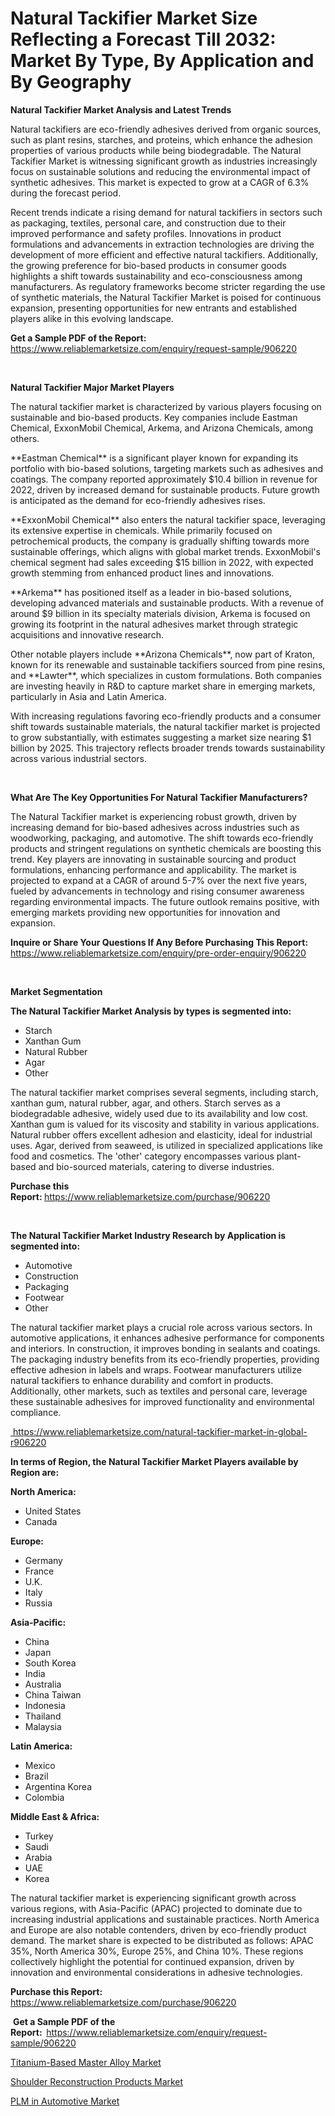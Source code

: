 <p><h1>Natural Tackifier Market Size Reflecting a Forecast Till 2032: Market By Type, By Application and By Geography</h1></p><p><strong>Natural Tackifier Market Analysis and Latest Trends</strong></p>
<p><p>Natural tackifiers are eco-friendly adhesives derived from organic sources, such as plant resins, starches, and proteins, which enhance the adhesion properties of various products while being biodegradable. The Natural Tackifier Market is witnessing significant growth as industries increasingly focus on sustainable solutions and reducing the environmental impact of synthetic adhesives. This market is expected to grow at a CAGR of 6.3% during the forecast period.</p><p>Recent trends indicate a rising demand for natural tackifiers in sectors such as packaging, textiles, personal care, and construction due to their improved performance and safety profiles. Innovations in product formulations and advancements in extraction technologies are driving the development of more efficient and effective natural tackifiers. Additionally, the growing preference for bio-based products in consumer goods highlights a shift towards sustainability and eco-consciousness among manufacturers. As regulatory frameworks become stricter regarding the use of synthetic materials, the Natural Tackifier Market is poised for continuous expansion, presenting opportunities for new entrants and established players alike in this evolving landscape.</p></p>
<p><strong>Get a Sample PDF of the Report:&nbsp;</strong> <a href="https://www.reliablemarketsize.com/enquiry/request-sample/906220?utm_campaign=2005&utm_medium=2&utm_source=Github&utm_content=ia&utm_term=21032025&utm_id=natural-tackifier">https://www.reliablemarketsize.com/enquiry/request-sample/906220</a></p>
<p>&nbsp;</p>
<p><strong>Natural Tackifier Major Market Players</strong></p>
<p><p>The natural tackifier market is characterized by various players focusing on sustainable and bio-based products. Key companies include Eastman Chemical, ExxonMobil Chemical, Arkema, and Arizona Chemicals, among others. </p><p>**Eastman Chemical** is a significant player known for expanding its portfolio with bio-based solutions, targeting markets such as adhesives and coatings. The company reported approximately $10.4 billion in revenue for 2022, driven by increased demand for sustainable products. Future growth is anticipated as the demand for eco-friendly adhesives rises.</p><p>**ExxonMobil Chemical** also enters the natural tackifier space, leveraging its extensive expertise in chemicals. While primarily focused on petrochemical products, the company is gradually shifting towards more sustainable offerings, which aligns with global market trends. ExxonMobil's chemical segment had sales exceeding $15 billion in 2022, with expected growth stemming from enhanced product lines and innovations.</p><p>**Arkema** has positioned itself as a leader in bio-based solutions, developing advanced materials and sustainable products. With a revenue of around $9 billion in its specialty materials division, Arkema is focused on growing its footprint in the natural adhesives market through strategic acquisitions and innovative research.</p><p>Other notable players include **Arizona Chemicals**, now part of Kraton, known for its renewable and sustainable tackifiers sourced from pine resins, and **Lawter**, which specializes in custom formulations. Both companies are investing heavily in R&D to capture market share in emerging markets, particularly in Asia and Latin America.</p><p>With increasing regulations favoring eco-friendly products and a consumer shift towards sustainable materials, the natural tackifier market is projected to grow substantially, with estimates suggesting a market size nearing $1 billion by 2025. This trajectory reflects broader trends towards sustainability across various industrial sectors.</p></p>
<p>&nbsp;</p>
<p><strong>What Are The Key Opportunities For Natural Tackifier Manufacturers?</strong></p>
<p><p>The Natural Tackifier market is experiencing robust growth, driven by increasing demand for bio-based adhesives across industries such as woodworking, packaging, and automotive. The shift towards eco-friendly products and stringent regulations on synthetic chemicals are boosting this trend. Key players are innovating in sustainable sourcing and product formulations, enhancing performance and applicability. The market is projected to expand at a CAGR of around 5-7% over the next five years, fueled by advancements in technology and rising consumer awareness regarding environmental impacts. The future outlook remains positive, with emerging markets providing new opportunities for innovation and expansion.</p></p>
<p><strong>Inquire or Share Your Questions If Any Before Purchasing This Report:</strong> <a href="https://www.reliablemarketsize.com/enquiry/pre-order-enquiry/906220?utm_campaign=2005&utm_medium=2&utm_source=Github&utm_content=ia&utm_term=21032025&utm_id=natural-tackifier">https://www.reliablemarketsize.com/enquiry/pre-order-enquiry/906220</a></p>
<p>&nbsp;</p>
<p><strong>Market Segmentation</strong></p>
<p><strong>The Natural Tackifier Market Analysis by types is segmented into:</strong></p>
<p><ul><li>Starch</li><li>Xanthan Gum</li><li>Natural Rubber</li><li>Agar</li><li>Other</li></ul></p>
<p><p>The natural tackifier market comprises several segments, including starch, xanthan gum, natural rubber, agar, and others. Starch serves as a biodegradable adhesive, widely used due to its availability and low cost. Xanthan gum is valued for its viscosity and stability in various applications. Natural rubber offers excellent adhesion and elasticity, ideal for industrial uses. Agar, derived from seaweed, is utilized in specialized applications like food and cosmetics. The 'other' category encompasses various plant-based and bio-sourced materials, catering to diverse industries.</p></p>
<p><strong>Purchase this Report:&nbsp;</strong><a href="https://www.reliablemarketsize.com/purchase/906220?utm_campaign=2005&utm_medium=2&utm_source=Github&utm_content=ia&utm_term=21032025&utm_id=natural-tackifier">https://www.reliablemarketsize.com/purchase/906220</a></p>
<p>&nbsp;</p>
<p><strong>The Natural Tackifier Market Industry Research by Application is segmented into:</strong></p>
<p><ul><li>Automotive</li><li>Construction</li><li>Packaging</li><li>Footwear</li><li>Other</li></ul></p>
<p><p>The natural tackifier market plays a crucial role across various sectors. In automotive applications, it enhances adhesive performance for components and interiors. In construction, it improves bonding in sealants and coatings. The packaging industry benefits from its eco-friendly properties, providing effective adhesion in labels and wraps. Footwear manufacturers utilize natural tackifiers to enhance durability and comfort in products. Additionally, other markets, such as textiles and personal care, leverage these sustainable adhesives for improved functionality and environmental compliance.</p></p>
<p><a href="https://www.reliablemarketsize.com/natural-tackifier-market-in-global-r906220?utm_campaign=2005&utm_medium=2&utm_source=Github&utm_content=ia&utm_term=21032025&utm_id=natural-tackifier">&nbsp;https://www.reliablemarketsize.com/natural-tackifier-market-in-global-r906220</a></p>
<p><strong>In terms of Region, the Natural Tackifier Market Players available by Region are:</strong></p>
<p>
    <p> <strong> North America: </strong>
        <ul>
            <li>United States</li>
            <li>Canada</li>
        </ul>
        </p> 
    <p> <strong> Europe: </strong>
        <ul>
            <li>Germany</li>
            <li>France</li>
            <li>U.K.</li>
            <li>Italy</li>
            <li>Russia</li>
        </ul>
        </p> 
    <p> <strong> Asia-Pacific: </strong>
        <ul>
            <li>China</li>
            <li>Japan</li>
            <li>South Korea</li>
            <li>India</li>
            <li>Australia</li>
            <li>China Taiwan</li>
            <li>Indonesia</li>
            <li>Thailand</li>
            <li>Malaysia</li>
        </ul>
        </p> 
    <p> <strong> Latin America: </strong>
        <ul>
            <li>Mexico</li>
            <li>Brazil</li>
            <li>Argentina Korea</li>
            <li>Colombia</li>
        </ul>
        </p> 
    <p> <strong> Middle East & Africa: </strong>
        <ul>
            <li>Turkey</li>
            <li>Saudi</li>
            <li>Arabia</li>
            <li>UAE</li>
            <li>Korea</li>
        </ul>
    </p>
    </p>
<p><p>The natural tackifier market is experiencing significant growth across various regions, with Asia-Pacific (APAC) projected to dominate due to increasing industrial applications and sustainable practices. North America and Europe are also notable contenders, driven by eco-friendly product demand. The market share is expected to be distributed as follows: APAC 35%, North America 30%, Europe 25%, and China 10%. These regions collectively highlight the potential for continued expansion, driven by innovation and environmental considerations in adhesive technologies.</p></p>
<p><strong>Purchase this Report: </strong><a href="https://www.reliablemarketsize.com/purchase/906220?utm_campaign=2005&utm_medium=2&utm_source=Github&utm_content=ia&utm_term=21032025&utm_id=natural-tackifier">https://www.reliablemarketsize.com/purchase/906220</a></p>
<p>&nbsp;<strong>Get a Sample PDF of the Report:&nbsp;&nbsp;</strong><a href="https://www.reliablemarketsize.com/enquiry/request-sample/906220?utm_campaign=2005&utm_medium=2&utm_source=Github&utm_content=ia&utm_term=21032025&utm_id=natural-tackifier">https://www.reliablemarketsize.com/enquiry/request-sample/906220</a></p>
<p><strong></strong></p>
<p><p><a href="https://github.com/lylyparadise/Market-Research-Report-List-6/blob/main/titanium-based-master-alloy-market.md?utm_campaign=2005&utm_medium=2&utm_source=Github&utm_content=ia&utm_term=21032025&utm_id=natural-tackifier">Titanium-Based Master Alloy Market</a></p><p><a href="https://github.com/kohushamudo3/Market-Research-Report-List-1/blob/main/shoulder-reconstruction-products-market.md?utm_campaign=2005&utm_medium=2&utm_source=Github&utm_content=ia&utm_term=21032025&utm_id=natural-tackifier">Shoulder Reconstruction Products Market</a></p><p><a href="https://github.com/myrieronays5/Market-Research-Report-List-1/blob/main/plm-in-automotive-market.md?utm_campaign=2005&utm_medium=2&utm_source=Github&utm_content=ia&utm_term=21032025&utm_id=natural-tackifier">PLM in Automotive Market</a></p></p>